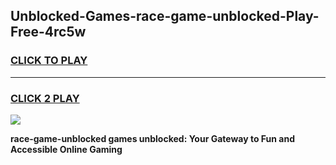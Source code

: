 
## Unblocked-Games-race-game-unblocked-Play-Free-4rc5w
<h3>
<a href="https://premium76.site?title=race-game-unblocked&ref=10A">CLICK TO PLAY</a></h3>
<hr>

<h3>
<a href="https://premium76.site?title=race-game-unblocked&ref=10A">CLICK 2 PLAY</a>
  
</h3>

<a href="https://premium76.site?title=race-game-unblocked&ref=10A"><img src="https://clearcache.store/games.png"></a>


**race-game-unblocked games unblocked: Your Gateway to Fun and Accessible Online Gaming**
